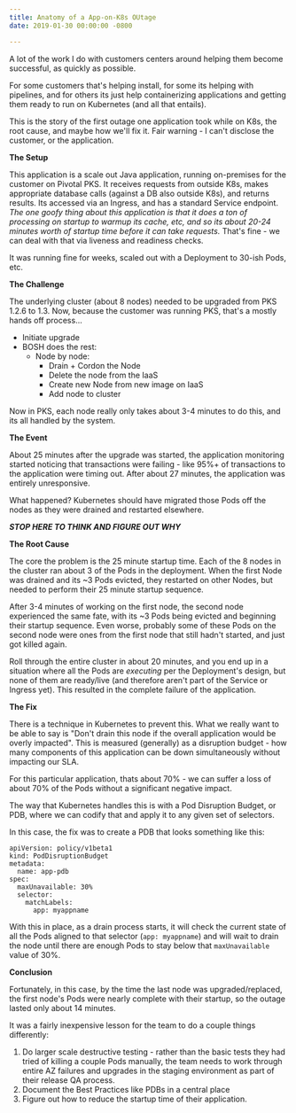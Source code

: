 ```yaml
---
title: Anatomy of a App-on-K8s OUtage
date: 2019-01-30 00:00:00 -0800

---
```

A lot of the work I do with customers centers around helping them become successful, as quickly as possible.

For some customers that's helping install, for some its helping with pipelines, and for others its just help containerizing applications and getting them ready to run on Kubernetes (and all that entails).

This is the story of the first outage one application took while on K8s, the root cause, and maybe how we'll fix it.   Fair warning - I can't disclose the customer, or the application.

**The Setup**

This application is a scale out Java application, running on-premises for the customer on Pivotal PKS.  It receives requests from outside K8s, makes appropriate database calls (against a DB also outside K8s), and returns results.   Its accessed via an Ingress, and has a standard Service endpoint. _The one goofy thing about this application is that it does a ton of processing on startup to warmup its cache, etc, and so its about 20-24 minutes worth of startup time before it can take requests._  That's fine - we can deal with that via liveness and readiness checks.

It was running fine for weeks, scaled out with a Deployment to 30-ish Pods, etc.

**The Challenge**

The underlying cluster (about 8 nodes) needed to be upgraded from PKS 1.2.6 to 1.3.   Now, because the customer was running PKS, that's a mostly hands off process...

* Initiate upgrade
* BOSH does the rest:
  * Node by node:
    * Drain + Cordon the Node
    * Delete the node from the IaaS
    * Create new Node from new image on IaaS
    * Add node to cluster

Now in PKS, each node really only takes about 3-4 minutes to do this, and its all handled by the system.

**The Event**

About 25 minutes after the upgrade was started, the application monitoring started noticing that transactions were failing - like 95%+ of transactions to the application were timing out.   After about 27 minutes, the application was entirely unresponsive.

What happened?   Kubernetes should have migrated those Pods off the nodes as they were drained and restarted elsewhere.

**_STOP HERE TO THINK AND FIGURE OUT WHY_**

**The Root Cause**

The core the problem is the 25 minute startup time.  Each of the 8 nodes in the cluster ran about 3 of the Pods in the deployment.   When the first Node was drained and its \~3 Pods evicted, they restarted on other Nodes, but needed to perform their 25 minute startup sequence.

After 3-4 minutes of working on the first node, the second node experienced the same fate, with its \~3 Pods being evicted and beginning their startup sequence.  Even worse, probably some of these Pods on the second node were ones from the first node that still hadn't started, and just got killed again.

Roll through the entire cluster in about 20 minutes, and you end up in a situation where all the Pods are _executing_ per the Deployment's design, but none of them are ready/live (and therefore aren't part of the Service or Ingress yet).   This resulted in the complete failure of the application.

**The Fix**

There is a technique in Kubernetes to prevent this.  What we really want to be able to say is "Don't drain this node if the overall application would be overly impacted".   This is measured (generally) as a disruption budget - how many components of this application can be down simultaneously without impacting our SLA.

For this particular application, thats about 70% - we can suffer a loss of about 70% of the Pods without a significant negative impact.

The way that Kubernetes handles this is with a Pod Disruption Budget, or PDB, where we can codify that and apply it to any given set of selectors.

In this case, the fix was to create a PDB that looks something like this:

    apiVersion: policy/v1beta1
    kind: PodDisruptionBudget
    metadata:
      name: app-pdb
    spec:
      maxUnavailable: 30%
      selector:
        matchLabels:
          app: myappname

With this in place, as a drain process starts, it will check the current state of all the Pods aligned to that selector (`app: myappname`) and will wait to drain the node until there are enough Pods to stay below that `maxUnavailable` value of 30%.

**Conclusion**

Fortunately, in this case, by the time the last node was upgraded/replaced, the first node's Pods were nearly complete with their startup, so the outage lasted only about 14 minutes.

It was a fairly inexpensive lesson for the team to do a couple things differently:

1. Do larger scale destructive testing - rather than the basic tests they had tried of killing a couple Pods manually, the team needs to work through entire AZ failures and upgrades in the staging environment as part of their release QA process.
2. Document the Best Practices like PDBs in a central place
3. Figure out how to reduce the startup time of their application.